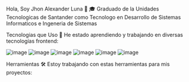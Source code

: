 Hola, Soy Jhon Alexander Luna 👋
🎓 Graduado de la Unidades Tecnologicas de Santander como Tecnologo en Desarrollo de Sistemas Informaticos e Ingeneria de Sistemas

Tecnologias que Uso 🎯
He estado aprendiendo y trabajando en diversas tecnologías frontend:

![image](https://github.com/devjhonluna/devjhonluna/assets/106981529/e16e1992-1116-490f-bf88-9d6bb3a4453a)
![image](https://github.com/devjhonluna/devjhonluna/assets/106981529/af1a88bb-a566-4907-831c-7a456e9ff495)
![image](https://github.com/devjhonluna/devjhonluna/assets/106981529/baf33964-1b56-45c2-a4f2-7ea38b9b60bd)
![image](https://github.com/devjhonluna/devjhonluna/assets/106981529/32d31332-fdeb-428d-a3a8-8cf204d5c268)
![image](https://github.com/devjhonluna/devjhonluna/assets/106981529/80c68f26-7da3-4d65-9b03-6c9106277983)
![image](https://github.com/devjhonluna/devjhonluna/assets/106981529/d6d81a84-4e41-412f-bcc8-41ba5a625a40)




Herramientas 🛠️
Estoy trabajando con estas herramientas para mis proyectos: 
